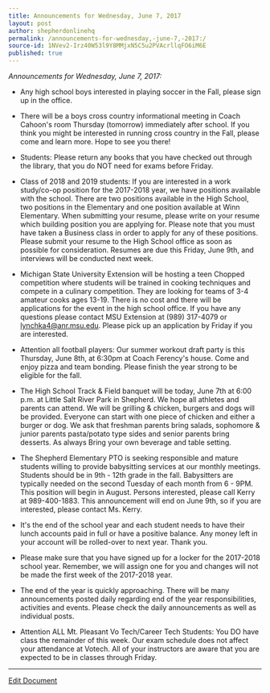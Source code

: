 ```yaml
---
title: Announcements for Wednesday, June 7, 2017
layout: post
author: shepherdonlinehq
permalink: /announcements-for-wednesday,-june-7,-2017:/
source-id: 1NVev2-Irz40W53l9Y8MMjxN5C5u2PVAcrllqFO6iM6E
published: true
---
```

*Announcements for Wednesday, June 7, 2017:*

* Any high school boys interested in playing soccer in the Fall, please sign up in the office.

* There will be a boys cross country informational meeting in Coach Cahoon's room Thursday (tomorrow) immediately after school. If you think you might be interested in running cross country in the Fall, please come and learn more. Hope to see you there!

* Students: Please return any books that you have checked out through the library, that you do NOT need for exams before Friday.

* Class of 2018 and 2019 students: If you are interested in a work study/co-op position for the 2017-2018 year, we have positions available with the school. There are two positions available in the High School, two positions in the Elementary and one position available at Winn Elementary. When submitting your resume, please write on your resume which building position you are applying for. Please note that you must have taken a Business class in order to apply for any of these positions. Please submit your resume to the High School office as soon as possible for consideration. Resumes are due this Friday, June 9th, and interviews will be conducted next week.

* Michigan State University Extension will be hosting a teen Chopped competition where students will be trained in cooking techniques and compete in a culinary competition. They are looking for teams of 3-4 amateur cooks ages 13-19. There is no cost and there will be applications for the event in the high school office. If you have any questions please contact MSU Extension at (989) 317-4079 or lynchka4@anr.msu.edu. Please pick up an application by Friday if you are interested.

* Attention all football players: Our summer workout draft party is this Thursday, June 8th, at 6:30pm at Coach Ferency's house. Come and enjoy pizza and team bonding. Please finish the year strong to be eligible for the fall.

* The High School Track & Field banquet will be today, June 7th at 6:00 p.m. at Little Salt River Park in Shepherd. We hope all athletes and parents can attend. We will be grilling & chicken, burgers and dogs will be provided. Everyone can start with one piece of chicken and either a burger or dog. We ask that freshman parents bring salads, sophomore & junior parents pasta/potato type sides and senior parents bring desserts. As always Bring your own beverage and table setting.

* The Shepherd Elementary PTO is seeking responsible and mature students willing to provide babysitting services at our monthly meetings. Students should be in 9th - 12th grade in the fall. Babysitters are typically needed on the second Tuesday of each month from 6 - 9PM. This position will begin in August. Persons interested, please call Kerry at 989-400-1883. This announcement will end on June 9th, so if you are interested, please contact Ms. Kerry.

* It's the end of the school year and each student needs to have their lunch accounts paid in full or have a positive balance. Any money left in your account will be rolled-over to next year. Thank you.

* Please make sure that you have signed up for a locker for the 2017-2018 school year. Remember, we will assign one for you and changes will not be made the first week of the 2017-2018 year.

* The end of the year is quickly approaching. There will be many announcements posted daily regarding end of the year responsibilities, activities and events. Please check the daily announcements as well as individual posts.

* Attention ALL Mt. Pleasant Vo Tech/Career Tech Students: You DO have class the remainder of this week. Our exam schedule does not affect your attendance at Votech. All of your instructors are aware that you are expected to be in classes through Friday.

* * *


[Edit Document](https://docs.google.com/document/d/1NVev2-Irz40W53l9Y8MMjxN5C5u2PVAcrllqFO6iM6E/edit?usp=sharing)

